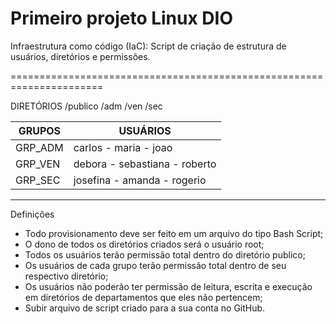 # Primeiro projeto Linux DIO
 
Infraestrutura como código (IaC):
Script de criação de estrutura de usuários, diretórios e permissões.

======================================================================

DIRETÓRIOS
/publico
/adm
/ven
/sec

| GRUPOS  | USUÁRIOS |
| ------- | -------- |
| GRP_ADM   | carlos - maria - joao |
| GRP_VEN   | debora - sebastiana - roberto |
| GRP_SEC   | josefina - amanda - rogerio |

---------------------------

Definições

- Todo provisionamento deve ser feito em um arquivo do tipo Bash Script;
- O dono de todos os diretórios criados será o usuário root;
- Todos os usuários terão permissão total dentro do diretório publico;
- Os usuários de cada grupo terão permissão total dentro de seu respectivo diretório;
- Os usuários não poderão ter permissão de leitura, escrita e execução em diretórios de departamentos que eles não pertencem;
- Subir arquivo de script criado para a sua conta no GitHub.




